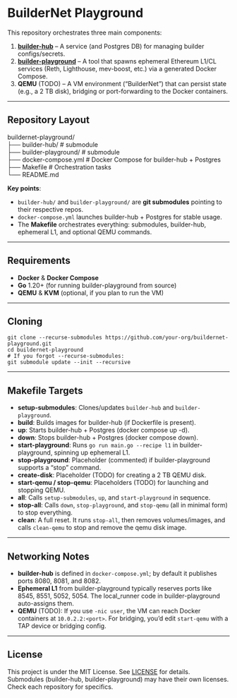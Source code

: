 # BuilderNet Playground

This repository orchestrates three main components:

1. **[builder-hub](./builder-hub)** – A service (and Postgres DB) for managing builder configs/secrets.  
2. **[builder-playground](./builder-playground)** – A tool that spawns ephemeral Ethereum L1/CL services (Reth, Lighthouse, mev-boost, etc.) via a generated Docker Compose.  
3. **QEMU** (TODO) – A VM environment (“BuilderNet”) that can persist state (e.g., a 2 TB disk), bridging or port-forwarding to the Docker containers.

---

## Repository Layout

buildernet-playground/  
├── builder-hub/          # submodule  
├── builder-playground/   # submodule  
├── docker-compose.yml    # Docker Compose for builder-hub + Postgres  
├── Makefile              # Orchestration tasks  
└── README.md

**Key points**:
- `builder-hub/` and `builder-playground/` are **git submodules** pointing to their respective repos.
- `docker-compose.yml` launches builder-hub + Postgres for stable usage.
- The **Makefile** orchestrates everything: submodules, builder-hub, ephemeral L1, and optional QEMU commands.

---

## Requirements

- **Docker** & **Docker Compose**  
- **Go** 1.20+ (for running builder-playground from source)  
- **QEMU** & **KVM** (optional, if you plan to run the VM)

---

## Cloning
```
git clone --recurse-submodules https://github.com/your-org/buildernet-playground.git  
cd buildernet-playground  
# If you forgot --recurse-submodules:  
git submodule update --init --recursive  
```
---

## Makefile Targets

- **setup-submodules**: Clones/updates `builder-hub` and `builder-playground`.  
- **build**: Builds images for builder-hub (if Dockerfile is present).  
- **up**: Starts builder-hub + Postgres (docker compose up -d).  
- **down**: Stops builder-hub + Postgres (docker compose down).  
- **start-playground**: Runs `go run main.go --recipe l1` in builder-playground, spinning up ephemeral L1.  
- **stop-playground**: Placeholder (commented) if builder-playground supports a “stop” command.  
- **create-disk**: Placeholder (TODO) for creating a 2 TB QEMU disk.  
- **start-qemu / stop-qemu**: Placeholders (TODO) for launching and stopping QEMU.  
- **all**: Calls `setup-submodules`, `up`, and `start-playground` in sequence.  
- **stop-all**: Calls `down`, `stop-playground`, and `stop-qemu` (all in minimal form) to stop everything.  
- **clean**: A full reset. It runs `stop-all`, then removes volumes/images, and calls `clean-qemu` to stop and remove the qemu disk image.

---

## Networking Notes

- **builder-hub** is defined in `docker-compose.yml`; by default it publishes ports 8080, 8081, and 8082.  
- **Ephemeral L1** from builder-playground typically reserves ports like 8545, 8551, 5052, 5054. The local_runner code in builder-playground auto-assigns them.  
- **QEMU** (TODO): If you use `-nic user`, the VM can reach Docker containers at `10.0.2.2:<port>`. For bridging, you’d edit `start-qemu` with a TAP device or bridging config.

---

## License

This project is under the MIT License. See [LICENSE](LICENSE) for details.  
Submodules (builder-hub, builder-playground) may have their own licenses. Check each repository for specifics.
